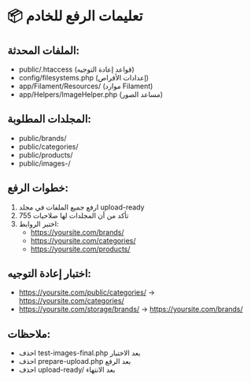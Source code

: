 
# 📦 تعليمات الرفع للخادم

## الملفات المحدثة:
- public/.htaccess (قواعد إعادة التوجيه)
- config/filesystems.php (إعدادات الأقراص)
- app/Filament/Resources/ (موارد Filament)
- app/Helpers/ImageHelper.php (مساعد الصور)

## المجلدات المطلوبة:
- public/brands/
- public/categories/
- public/products/
- public/images-/

## خطوات الرفع:
1. ارفع جميع الملفات في مجلد upload-ready
2. تأكد من أن المجلدات لها صلاحيات 755
3. اختبر الروابط:
   - https://yoursite.com/brands/
   - https://yoursite.com/categories/
   - https://yoursite.com/products/

## اختبار إعادة التوجيه:
- https://yoursite.com/public/categories/ → https://yoursite.com/categories/
- https://yoursite.com/storage/brands/ → https://yoursite.com/brands/

## ملاحظات:
- احذف test-images-final.php بعد الاختبار
- احذف prepare-upload.php بعد الرفع
- احذف upload-ready/ بعد الانتهاء
